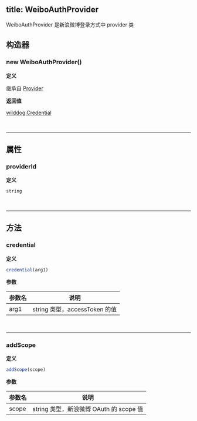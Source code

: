 
title: WeiboAuthProvider
---

WeiboAuthProvider 是新浪微博登录方式中 provider 类

## 构造器
### new WeiboAuthProvider()

**定义**

继承自 [Provider](/api/auth/web/Provider.html)

**返回值**

[wilddog.Credential](/api/auth/web/Credential.html)

</br>

------

## 属性

### providerId

**定义**

```js
string
```
</br>

------

## 方法

### credential

**定义**

```js
credential(arg1)
```

**参数**

| 参数名  | 说明                       |
| ---- | ------------------------ |
| arg1 | string 类型，accessToken 的值 |


</br>

------

### addScope

**定义**

```js
addScope(scope)
```

**参数**

| 参数名   | 说明                             |
| ----- | ------------------------------ |
| scope | string 类型，新浪微博 OAuth 的 scope 值 |

